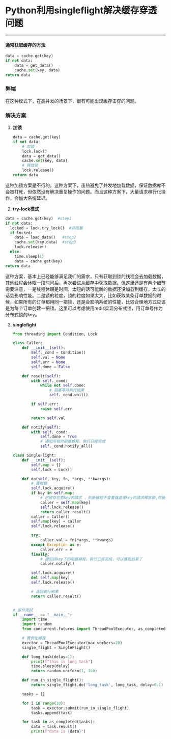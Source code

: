 # Python利用singleflight解决缓存穿透问题

---

#### 通常获取缓存的方法

```python
data = cache.get(key)
if not data:
    data = get_data()
    cache.set(key, data)
return data
```

### 弊端

 在这种模式下，在高并发的场景下，很有可能出现缓存击穿的问题。

### 解决方案

1. **加锁**

    ```python 
    data = cache.get(key)
    if not data:
    	# 加锁
    	lock.lock()
        data = get_data()
        cache.set(key, data)
        # 释放锁
        lock.release()
    return data
    ```

这种加锁方案是不行的。这种方案下，虽热避免了并发地加载数据，保证数据库不会被打死，但依然没有解决重复操作的问题。而且这种方案下，大量请求串行化操作，会加大系统延迟。

2. **try-lock模式**

```python
data = cache.get(key)  #step1
if not data:
  locked = lock.try_lock()  #非阻塞
  if locked:
    data = load_data()   #step2
    cache.set(key,data)	 #step3
    lock.release()
  else:
    time.sleep(1)
    data = cache.get(key)
return data

```

这种方案，基本上已经能够满足我们的需求，只有获取到锁的线程会去加载数据，其他线程会休眠一段时间后，再次尝试从缓存中获取数据。但这里还是有两个细节需要注意，一是线程休眠是时间，太短的话可能新的数据还没加载到缓存，太长的话会影响性能。二是锁的粒度，锁的粒度如果太大，比如获取某条订单数据的时候，如果所有的订单都用同一把锁，还是会影响系统的性能，比较合理地方式应该是为每个订单创建一把锁。这里可以考虑使用redis实现分布式锁，用订单号作为分布式锁的key。

3. **singlefight**

    ```python
    from threading import Condition, Lock
    
    class Caller:
        def __init__(self):
            self._cond = Condition()
            self.val = None
            self.err = None
            self.done = False
    
        def result(self):
            with self._cond:
                while not self.done:
                    # 阻塞等待執行結果
                    self._cond.wait()
    
            if self.err:
                raise self.err
    
            return self.val
    
        def notify(self):
            with self._cond:
                self.done = True
                # 通知所有的阻塞線程，執行已經完成
                self._cond.notify_all()
    
    class SingleFlight:
        def __init__(self):
            self.map = {}
            self.lock = Lock()
    
        def do(self, key, fn, *args, **kwargs):
            # 獲取鎖
            self.lock.acquire()
            if key in self.map:
                # 已經存在對key的請求 ，則新線程不會重複處理key的請求釋放鎖,然後阻塞等待請求得到的結果
                caller = self.map[key]
                self.lock.release()
                return caller.result()
            caller = Caller()
            self.map[key] = caller
            self.lock.release()
    
            try:
                caller.val = fn(*args, **kwargs)
            except Exception as e:
                caller.err = e
            finally:
                # 通知該key下的阻塞線程，執行已經完成，可以獲取結果了
                caller.notify()
    
            self.lock.acquire()
            del self.map[key]
            self.lock.release()
    
            # 返回執行結果
            return caller.result()
    
    
    # 留作測試
    if __name__ == "__main__":
        import time
        import random
        from concurrent.futures import ThreadPoolExecutor, as_completed
    
        # 實例化線程
        exector = ThreadPoolExecutor(max_workers=20)
        single_flight = SingleFlight()
    
        def long_task(delay=1):
            print(f"this is long task")
            time.sleep(delay)
            return random.uniform(1, 100)
    
        def run_in_single_flight():
            return single_flight.do('long_task', long_task, delay=0.1)
    
        tasks = []
    
        for i in range(10):
            task = exector.submit(run_in_single_flight)
            tasks.append(task)
    
        for task in as_completed(tasks):
            data = task.result()
            print(f"data is {data}")
    
    ```

    
